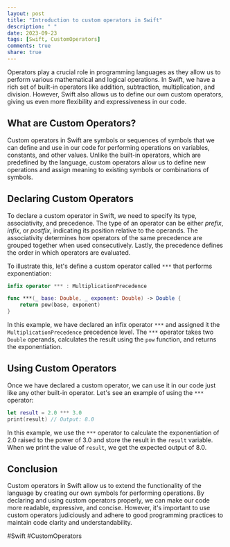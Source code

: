 ```yaml
---
layout: post
title: "Introduction to custom operators in Swift"
description: " "
date: 2023-09-23
tags: [Swift, CustomOperators]
comments: true
share: true
---
```


Operators play a crucial role in programming languages as they allow us to perform various mathematical and logical operations. In Swift, we have a rich set of built-in operators like addition, subtraction, multiplication, and division. However, Swift also allows us to define our own custom operators, giving us even more flexibility and expressiveness in our code.

## What are Custom Operators?

Custom operators in Swift are symbols or sequences of symbols that we can define and use in our code for performing operations on variables, constants, and other values. Unlike the built-in operators, which are predefined by the language, custom operators allow us to define new operations and assign meaning to existing symbols or combinations of symbols.

## Declaring Custom Operators

To declare a custom operator in Swift, we need to specify its type, associativity, and precedence. The type of an operator can be either *prefix*, *infix*, or *postfix*, indicating its position relative to the operands. The associativity determines how operators of the same precedence are grouped together when used consecutively. Lastly, the precedence defines the order in which operators are evaluated.

To illustrate this, let's define a custom operator called `***` that performs exponentiation:

```swift
infix operator *** : MultiplicationPrecedence

func ***(_ base: Double, _ exponent: Double) -> Double {
    return pow(base, exponent)
}
```

In this example, we have declared an infix operator `***` and assigned it the `MultiplicationPrecedence` precedence level. The `***` operator takes two `Double` operands, calculates the result using the `pow` function, and returns the exponentiation.

## Using Custom Operators

Once we have declared a custom operator, we can use it in our code just like any other built-in operator. Let's see an example of using the `***` operator:

```swift
let result = 2.0 *** 3.0
print(result) // Output: 8.0
```

In this example, we use the `***` operator to calculate the exponentiation of 2.0 raised to the power of 3.0 and store the result in the `result` variable. When we print the value of `result`, we get the expected output of 8.0.

## Conclusion

Custom operators in Swift allow us to extend the functionality of the language by creating our own symbols for performing operations. By declaring and using custom operators properly, we can make our code more readable, expressive, and concise. However, it's important to use custom operators judiciously and adhere to good programming practices to maintain code clarity and understandability.

#Swift #CustomOperators